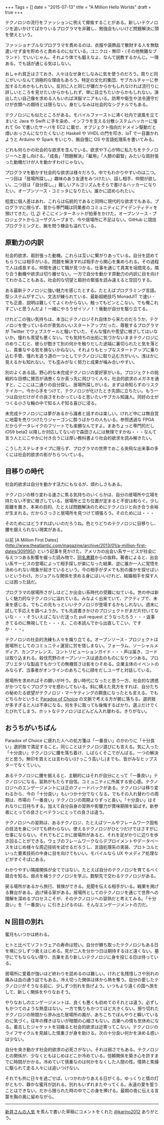 +++
Tags = []
date = "2015-07-13"
title = "A Million Hello Worlds"
draft = true
+++

テクノロジの流行をファッションに例えて揶揄することがある。新しいテクノロジを追いかけてばかりいるプログラマを非難し、勉強会もいいけど問題解決に頭を使えという。

ファッショナブルなプログラマを責めるのは、衣服や装飾品で散財する人を無駄遣いせず金を貯めろと責めるのに似ている。ユニクロ・無印・（その他無難なブランド）でいいじゃん、それより体でも鍛えなよ、なんて説教するかんじ。一理ある。でも話が通じる気はしない。

おしゃれ貧乏はさておき、人々はなぜ身だしなみに気を使うのだろう。周りと同じがいいなんて消極的な理由もあろう。特定の文化的集団、サブカルチャーに参加するためかもしれない。反対に人と同じが嫌だからかもしれなければ流行りに詳しいところを見せたいからかもしれず、単に目立ちたいからかもしれない。演出したい自己像を求める人もいれば洋服マニアもいる。防寒や衛生や法令遵守だけが衣類への期待とは限らない。身だしなみは社会的なシグナルでもある。

テクノロジにも似たところがある。モバイルファーストに沸く社内で波風を立てまいと Java や Swift に手を染め、インフラを支える分散システムハッカーに憧れて Go で書いたサーバを EC2 に載せ、オブジェクト指向だドメイン駆動だと煩いおっさんになりたくないと Haskell や VHDL の門を叩き、IoT で一目置かれようと Arduino や Spark をいじり、腕自慢に OS や言語処理系を書いてみる。

どれも何らかの社会的な欲求を含んでいる。欲求や下心が時に私たちをテクノロジーへと差し向ける。「成長」「問題解決」「雇用」「人類の叡智」みたいな肩肘張った動機だけが人を動かすわけじゃない。

プログラマを動かす社会的な欲求は様々だろう。中でもわかりやすいのは二つ。一つ目は「居場所探し。」趣味のあう友達をみつけたい、話し相手、仲間が欲しい。二つ目は「自分探し。」難しいアルゴリズムをそらで書けるハッカーになりたい。オープンソース・コミッタになりたい。誰かに認められたい。

程度に個人差はあれ、これらは伝統的であると同時に現代的な欲求でもある。プログラマに限らず、昔から専門職は同業者のコミュニティにアイデンティティを預けてきた。([1](http://www.amazon.co.jp/dp/4561233857), [2](http://www.amazon.co.jp/dp/0691127956/)) そこにインターネットが拍車をかけた。オープンソース・プロジェクトからユーザグループまで、今や居場所に不足はない。GitHub に競技プログラミングと、腕を問う機会も溢れている。

## 原動力の内訳

社会的欲求、肩肘張った動機。これらは互いに繋がりあっている。自分を認めてもらうには相手がいる。問題を解決すれば相手から関心を集められる。その過程で人は成長する。仲間を通じて職が見つかる。仕事を通じて真実を垣間見る。隣り合う動機や欲求は切り離せない。一方で自分を動かす原動力の内訳に目を向けてわかることもある。社会的な切望と肩肘の緊張を読み違えると空回りする。

ある最新テクノロジに強い魅力を感じたとする。たとえばプログラミング言語。型システムがすごい、文法が練られている、最新超絶技巧 MonadJIT で速い - でも正直、説明は難しくてよくわからない。触ってもピンとこない。でも俺これすごいと思うんだよ！一緒にやろうぜイソノ！！衝動が自分を駆り立てる。

けれどこの強い気持ちは、本当にテクノロジそれ自体から来たのだろうか。テクノロジを使っているのが景気のいいスタートアップだった、尊敬するプログラマが Twitter でウェブスケールと騒いでいた、そんな憧れや羨望に根ざしてはいないか。憧れも羨望も悪くない。でも気持ちの出処に気づかないままテクノロジにのめりこむと、彼らが飽きて別の何かを触りだした途端に裏切られたと気を落とし、貴重なやる気を損ないかねない。それよりもヒップなスタートアップに乗り込む手管、憧れを追う道の一つとしてテクノロジに取り込む方がいい。浅はかに見えるかも知れない。でも歪みがなく努力と成果が噛み合いやすい。

別のよくある話。野心的な未完成テクノロジの愛好家がいる。プロジェクトの挑戦的な目標に賛否が渦巻くなか真っ先に飛びつく人々。社会的欲求のメガネを通すと、ここには二通りの自分探し、居場所探しがいる。まずは命知らずのリスクテイカー。今から手をつけて、テクノロジが化けたとき先頭に立ちたい。もう一つは自分だけがその良さをわかっていると思いたいサブカル知識人。同好の士がつくる小さな輪の中で知る人ぞ知る喜びに浸る。

未完成テクノロジには夢があるから識者と話すのは楽しい。けれど中には無自覚に地雷を売りつけたりジャーゴンに酔うばかりの人もいる。参照透過な FPGA だからデータレイクのフリートでも楽勝なんですよ。まあちょっと専門的だし iOS9 beta2 以降しか対応してないので森田さんには無理ですかね・・・なんて言う人とにこやかに付き合うには厚い教科書より社会的欲求を読み解きたい。

こうしたステレオタイプに限らず、プログラマの世界でおこる突飛な出来事の多くには社会的欲求の影がちらついている。

## 目移りの時代

社会的欲求は自分を動かす活力にもなるが、煩わしさもある。

テクノロジの移り変わる速さに焦る気持ちのいくらかは、自分の居場所や立場を持たない不安に根ざしている。居場所と立ち位置が定まると不安は和らぐ。少し距離を置き、本来の目的、たとえば問題解決のためにテクノロジと向き合う余裕が生まれる。だからさっさと居場所を見つけて頑張ろう。そのためには・・・

そのためにはどうすればいいのだろうね。色とりどりのテクノロジに目移りし、腰を据えられない現実がある。

以前 [A Million First Dates] (http://www.theatlantic.com/magazine/archive/2013/01/a-million-first-dates/309195/) という記事を見かけた。アメリカの出会い系サービスが社会に与えつつある影響を綴った読み物で、[同名書籍](http://www.amazon.com/dp/B00EV4YYGC)からの抜粋。著者によると、出会い系サービスの登場によって相手探しが楽になった結果、逆に誰か一人に覚悟を決められない現象が起きているという。今の相手がダメでも別の誰かを探せばいいというわけ。カジュアルな関係を求める身にはいいけれど、結婚相手を探す人には困った話だ。

プログラマの居場所さがしはどこか出会い系時代の受難に似ている。世の中は新しく魅力的なテクノロジに溢れている。みなよく出来ていて、アクティブで、未来を感じる。でもこの先もっといいテクノロジが登場するかもしれない。週末に試して手応えを調べようか。でも先週書きかけのプロジェクトがまだ片付いてないな・・・そういえばこないだ送った pull request どうなったろう・・・返事きてるのに無視してた・・・え、この本読んでから出直してこい、ですか・・・。

テクノロジの社会的洗練も人々を煽り立てる。オープンソース・プロジェクトは居場所としてのコミュニティ運営に労を惜しまない。フォーラム、ソーシャルメディア、カンファレンス、コントリビューションガイド・・・声は届き、コードは取り込まれる。殺伐荒野のオープンソースは過去のものになりつつある。プロプリエタリな製品でもかつての無機質さは影をひそめる。企業主体のイベントのみならず、当事者がオンラインのあちこちに顔をだしユーザと対話している。

居場所を求めればその願いが叶う。良い時代になったと思う一方、社会的な誘惑がかつてなくプログラマを惑わしてもいる。斜に構えた見方をすれば、自分たちの秘めたる欲望がテクノロジ・マーケティングの餌食になったとも言える。でもどちらかというと [Paradox of Choice](http://www.amazon.co.jp/dp/4270000384/) の文脈で考える方が腑に落ちる。選択肢が多すぎると人は不幸になる。何を手に取っても後悔するばかり。選ぶだけでくたびれてしまう。ホットなテクノロジはどんどん入れ替わる。きりがない。

## おうちがいちばん

Paradox of Choice に疲れた人への処方箋は「一番良い」のかわりに「十分良い」選択肢で満足すること。同じことはテクノロジ選びにも言える。気に入った「十分良い」テクノロジに腰を落ち着け、しばらくそこでがんばる。一つの解決だと思う。無印を買えとは言わない(けっこう高いし)までも、皆がみなヒップスターでなくていい。

あるテクノロジに腰を据えると、主観的にはそれが自分にとって「一番良い」テクノロジになる。習熟がもたらす自信。コミュニティに所属する安心感。テクノロジへのエンゲージメントには正のフィードバックがある。テクノロジは移り変わるから、今の「十分良い」もいつか十分でなくなる。でもその入れ替わりの周期は、市場の「一番良い」テクノロジの周期よりずっと長い。「十分良い」はそれなりに日持ちする。加えて自分自身の習熟や影響力が賞味期限を延ばす。新参者にとっての良さとベテランにとっての良さは違う。

テクノロジへの習熟は、あるテクノロジ、たとえばツールやフレームワーク固有の技法を身につけても終わらない。使えるテクノロジがひとつだけではさすがに仕事にならない。それでもどこかに居場所があると、それを足がかりに辺りを歩き回ることができる。ウェブのフレームワークならデプロイメントやデータベースをはじめ様々な周辺技術を試せるだろうし、言語処理系の実装、プロトコルといった要素技術の中身に目を向けてもいい。モバイルなら UX やメディア処理などがすぐそばにある。

わかりやすい隣接関係が全てではない。たとえば自分のテクノロジを育てるべく競合を知る。弱点を補うテクノロジを学ぶ。数駅先で交わるテクノロジがある。

戻る場所があるから旅行、冒険ができる。見聞を伝える相手がいる。戦果を掲げる舞台がある。逃げ帰る家がある。居場所としてのテクノロジを通じて世界への理解を深めるプロセスこそが、そのテクノロジへの習熟だと考えてみる。「十分良い」を「一番良い」に引き上げるのは、そんなエンゲージメントの力だ。

## N 回目の別れ

蜜月もいつかは終わる。

ヒトと比べてソフトウェアの寿命は短い。自分が勝ち取ったテクノロジもある日を境に少しずつ衰えはじめる。死が二人を分かつ日は期待するほど遠くない。墓守にでもならない限り、古巣を去り新しいテクノロジに身を投じる日は待っている。

居場所に愛着が強いほど終わりを認めるのは難しい。けれど名残惜しさや別れの痛みは血の通う証でもある。冷え切った関係は体から熱を奪う。自分の愛したテクノロジがそうなる前に、少しずつ別れを告げよう。いつもより遠くの国へ旅をして、新しく関係をやりなおそう。

やりなおしのエンゲージメントは、良くも悪くも初めてのそれとは違う。必ずしもかつてのような熱意はない。一方で焦りもかつてほど大きくない。擦り切れたテクノロジの隙間から滲み出た居場所の澱が、あちこちでぼんやりと瞬いているのに気づく。往年の輝きはないが暗闇の心細さもない。古巣への情も気休めになる。着古したジャケットを羽織ると社会的欲求は近寄ってこない。テクノロジのライフサイクルを見越した慎重さが身を助ける。次の十分良い何かを決める惑いは少ない。

自分を突き動かす社会的欲求の必死さがない。それは弱さでもある。テクノロジとの関係が、少なくともはじめはどこか冷めている。信頼関係を築き心を許すまでに時間がかかる。冷めていて慎重なのは何かをなくした人間の性。情熱と焦燥に駆られて走る人々には追いつけない。

それでも共に日々を過ごせば、いつかわかりあえる日がくる。ゆっくりと情の灯がともり、静かな蜜月が訪れる。別れもいずれまたやってくる。永遠の愛を誓うことはできない。だから限られた時の中でこの身を捧げる。最期の夜に伝える言葉を胸の奥に留めながら。

----
[新井さんの人気](http://shunichi-arai.blogspot.com/2015/07/it.html) を羨んで書いた草稿にコメントをくれた [@karino2012](twilog.org/karino2012) ありがとう。

